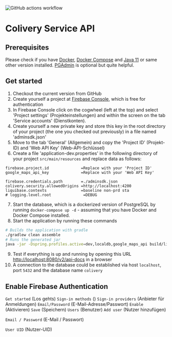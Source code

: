 ![GitHub actions workflow](https://github.com/machbarschaft/service-api-ng/actions/workflows/actions.yml/badge.svg)

# Colivery Service API

## Prerequisites
Please check if you have [Docker](https://docs.docker.com/engine/install/), [Docker Compose](https://docs.docker.com/compose/install/) and [Java 11](https://adoptopenjdk.net/installation.html) or same other version installed. [PGAdmin](https://www.pgadmin.org) is optional but quite helpful.
## Get started

1. Checkout the current version from GitHub
2. Create yourself a project at [Firebase Console](https://console.firebase.google.com), which is free for authentication
3. In Firebase Console click on the cogwheel (left at the top) and select 'Project settings' (Projekteinstellungen) and within the screen on the tab 'Service accounts' (Dienstkonten).
4. Create yourself a new private key and store this key in the root directory of your project (the one you checked out previously) in a file named 'adminsdk.json'
5. Move to the tab 'General' (Allgemein) and copy the 'Project ID' (Projekt-ID) and 'Web API Key' (Web-API-Schlüssel)
6. Create a file 'application-dev.properties' in the following directory of your project `src/main/resources` and replace data as follows:
```
firebase.project.id              =Replace with your 'Project ID'
google_maps_api_key              =Replace with your 'Web API Key'

firebase.credentials.path        =./adminsdk.json
colivery.security.allowedOrigins =http://localhost:4200
liquibase.contexts               =baseline non-prd sta
# logging.level.root              =DEBUG
```
7. Start the database, which is a dockerized version of PostgreSQL by running `docker-compose up -d` - assuming that you have Docker and Docker Compose installed.
8. Start the application by running these commands
```bash
# Builds the application with gradle
./gradlew clean assemble
# Runs the generated jar
java -jar -Dspring.profiles.active=dev,localdb,google_maps_api build/libs/service-api-ng-0.0.1-SNAPSHOT.jar
```
9. Test if everything is up and running by opening this URL [http://localhost:8080/v2/api-docs](http://localhost:8080/v2/api-docs) in a browser
10. A connection to the database could be established via host `localhost`, port `5432` and the database name `colivery`

## Enable Firebase Authentication


`Get started` (Los gehts)
`Sign-in methods` ()
`Sign-in providers` (Anbieter für Anmeldungen)
`Email/Password` (E-Mail-Adresse/Passwort)
`Enable` (Aktivieren)
`Save` (Speichern)
`Users` (Benutzer)
`Add user` (Nutzer hinzufügen)

`Email / Password` (E-Mail / Passwort)

`User UID` (Nutzer-UID)
